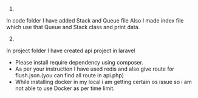 1) 
In code folder I have added Stack and Queue file 
Also I made index file which use that Queue and Stack class and print data.

2) 
In project folder I have created api project in laravel 
- Please install require dependency using composer.
- As per your instruction I have used redis and also give route for flush.json.(you can find all route in api.php)
- While installing docker in my local i am getting certain os issue so i am not able to use Docker as per time limit.
